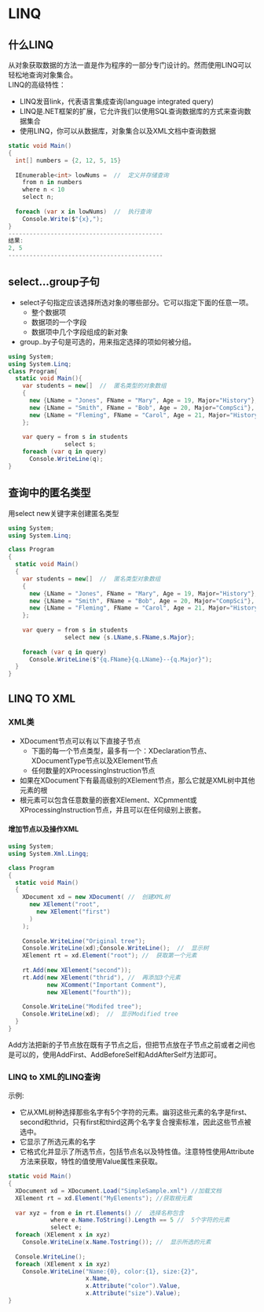 # LINQ
## 什么LINQ
从对象获取数据的方法一直是作为程序的一部分专门设计的。然而使用LINQ可以轻松地查询对象集合。  
LINQ的高级特性：  
- LINQ发音link，代表语言集成查询(language integrated query)
- LINQ是.NET框架的扩展，它允许我们以使用SQL查询数据库的方式来查询数据集合  
- 使用LINQ，你可以从数据库，对象集合以及XML文档中查询数据  
```c#
static void Main()
{
  int[] numbers = {2, 12, 5, 15}
  
  IEnumerable<int> lowNums =  //  定义并存储查询
    from n in numbers
    where n < 10
    select n;
  
  foreach (var x in lowNums)  //  执行查询
    Console.Write($"{x},");
}
--------------------------------------------
结果:
2, 5
--------------------------------------------
```
## select...group子句
- select子句指定应该选择所选对象的哪些部分。它可以指定下面的任意一项。  
  - 整个数据项
  - 数据项的一个字段
  - 数据项中几个字段组成的新对象  
- group..by子句是可选的，用来指定选择的项如何被分组。
```c#
using System;
using System.Linq;
class Program{
  static void Main(){
    var students = new[]  //  匿名类型的对象数组
    {
      new {LName = "Jones", FName = "Mary", Age = 19, Major="History"},
      new {LName = "Smith", FName = "Bob", Age = 20, Major="CompSci"},
      new {LName = "Fleming", FName = "Carol", Age = 21, Major="History"}
    };
    
    var query = from s in students
                select s;
    foreach (var q in query)
      Console.WriteLine(q);
}
```
## 查询中的匿名类型
用select new关键字来创建匿名类型
```c#
using System;
using System.Linq;

class Program
{
  static void Main()
  {
    var students = new[]  //  匿名类型对象数组
    {
      new {LName = "Jones", FName = "Mary", Age = 19, Major="History"},
      new {LName = "Smith", FName = "Bob", Age = 20, Major="CompSci"},
      new {LName = "Fleming", FName = "Carol", Age = 21, Major="History"}
    };
    
    var query = from s in students
                select new {s.LName,s.FName,s.Major};
                
    foreach (var q in query)
      Console.WriteLine($"{q.FName}{q.LName}--{q.Major}");
  }
}
```
## LINQ TO XML
### XML类
- XDocument节点可以有以下直接子节点
  - 下面的每一个节点类型，最多有一个：XDeclaration节点、XDocumentType节点以及XElement节点
  - 任何数量的XProcessingInstruction节点
- 如果在XDocument下有最高级别的XElement节点，那么它就是XML树中其他元素的根
- 根元素可以包含任意数量的嵌套XElement、XCpmment或XProcessingInstruction节点，并且可以在任何级别上嵌套。  
#### 增加节点以及操作XML
```c#
using System;
using System.Xml.Lingq;

class Program
{
  static void Main()
  {
    XDocument xd = new XDocument( //  创建XML树
      new XElement("root",
        new XElement("first")
      )
    );
    
    Console.WriteLine("Original tree");
    Console.WriteLine(xd);Console.WriteLine();  //  显示树
    XElement rt = xd.Element("root"); //  获取第一个元素
    
    rt.Add(new XElement("second"));
    rt.Add(new XElement("thrid"), //  再添加3个元素
           new XComment("Important Comment"),
           new XElement("fourth"));
           
    Console.WriteLine("Modifed tree");
    Console.WriteLine(xd);  //  显示Modified tree
  }
}
```
Add方法把新的子节点放在既有子节点之后，但把节点放在子节点之前或者之间也是可以的，使用AddFirst、AddBeforeSelf和AddAfterSelf方法即可。  
### LINQ to XML的LINQ查询
示例:  
- 它从XML树种选择那些名字有5个字符的元素。幽羽这些元素的名字是first、second和thrid，只有first和third这两个名字复合搜索标准，因此这些节点被选中。
- 它显示了所选元素的名字
- 它格式化并显示了所选节点，包括节点名以及特性值。注意特性使用Attribute方法来获取，特性的值使用Value属性来获取。  
```c#
static void Main()
{
  XDocument xd = XDocument.Load("SimpleSample.xml") //加载文档
  XElement rt = xd.Element("MyElements"); //获取根元素
  
  var xyz = from e in rt.Elements() //  选择名称包含
            where e.Name.ToString().Length == 5 //  5个字符的元素
            select e;
  foreach (XElement x in xyz)
    Console.WriteLine(x.Name.Tostring()); //  显示所选的元素
  
  Console.WriteLine();
  foreach (XElement x in xyz)
    Console.WriteLine("Name:{0}, color:{1}, size:{2}",
                      x.Name,
                      x.Attribute("color").Value,
                      x.Attribute("size").Value);
}
```

